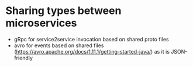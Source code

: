 # Sharing types between microservices

- gRpc for service2service invocation based on shared proto files
- avro for events based on shared files (https://avro.apache.org/docs/1.11.1/getting-started-java/) as it is JSON-friendly